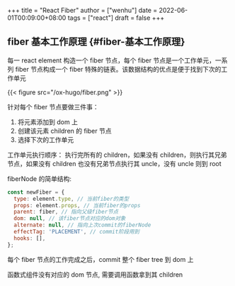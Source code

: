 +++
title = "React Fiber"
author = ["wenhu"]
date = 2022-06-01T00:09:00+08:00
tags = ["react"]
draft = false
+++

## fiber 基本工作原理 {#fiber-基本工作原理}

每一 react element 构造一个 fiber 节点，每个 fiber 节点是一个工作单元，一系列 fiber 节点构成一个 fiber 特殊的链表。该数据结构的优点是便于找到下次的工作单元

{{< figure src="/ox-hugo/fiber.png" >}}

针对每个 fiber 节点要做三件事：

1.  将元素添加到 dom 上
2.  创建该元素 children 的 fiber 节点
3.  选择下次的工作单元

工作单元执行顺序： 执行完所有的 children，如果没有 children，则执行其兄弟节点，如果没有 children 也没有兄弟节点执行其 uncle，没有 uncle 则到 root

fiberNode 的简单结构:

```js
const newFiber = {
  type: element.type, // 当前fiber的类型
  props: element.props, // 当前fiber的props
  parent: fiber, // 指向父级fiber节点
  dom: null, // 该fiber节点对应的dom对象
  alternate: null, // 指向上次commit的fiberNode
  effectTag: 'PLACEMENT', // commit阶段用到
  hooks: [],
};

```

每个 fiber 节点的工作完成之后，commit 整个 fiber tree 到 dom 上

函数式组件没有对应的 dom 节点, 需要调用函数拿到其 children
